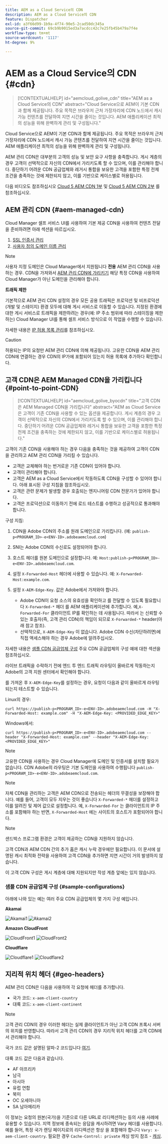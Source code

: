 ```yaml
---
title: AEM as a Cloud Service의 CDN
description: AEM as a Cloud Service의 CDN
feature: Dispatcher
exl-id: a3f66d99-1b9a-4f74-90e5-2cad50dc345a
source-git-commit: 69cb9b9015ed3a7acdcc42c7e25fb45b479a7f4e
workflow-type: tm+mt
source-wordcount: '1117'
ht-degree: 9%

---
```


# AEM as a Cloud Service의 CDN {#cdn}

>[!CONTEXTUALHELP]
>id="aemcloud_golive_cdn"
>title="AEM as a Cloud Service의 CDN"
>abstract="Cloud Service으로 AEM이 기본 CDN과 함께 제공됩니다. 주요 목적은 브라우저 근처 가장자리에 CDN 노드에서 캐시 가능 컨텐츠를 전달하여 지연 시간을 줄이는 것입니다. AEM 애플리케이션 최적의 성능을 위해 완벽하게 관리 및 구성됩니다."

Cloud Service으로 AEM이 기본 CDN과 함께 제공됩니다. 주요 목적은 브라우저 근처 가장자리에 CDN 노드에서 캐시 가능 콘텐츠를 전달하여 지연 시간을 줄이는 것입니다. AEM 애플리케이션 최적의 성능을 위해 완벽하게 관리 및 구성됩니다.

AEM 관리 CDN은 대부분의 고객의 성능 및 보안 요구 사항을 충족합니다. 게시 계층의 경우 고객이 선택적으로 자신의 CDN에서 가리키도록 할 수 있으며, 이를 관리해야 합니다. 중단하기 어려운 CDN 공급업체와 레거시 통합을 보유한 고객을 포함한 특정 전제 조건을 충족하는 것에 제한되지 않고, 이를 기반으로 케이스별로 허용됩니다.

다음 비디오도 참조하십시오 [Cloud 5 AEM CDN 1부](https://experienceleague.adobe.com/docs/experience-manager-learn/cloud-service/cloud-5/cloud5-aem-cdn-part1.html) 및 [Cloud 5 AEM CDN 2부](https://experienceleague.adobe.com/docs/experience-manager-learn/cloud-service/cloud-5/cloud5-aem-cdn-part2.html) 를 참조하십시오.

## AEM 관리 CDN  {#aem-managed-cdn}

Cloud Manager 셀프 서비스 UI를 사용하여 기본 제공 CDN을 사용하여 컨텐츠 전달을 준비하려면 아래 섹션을 따르십시오.

1. [SSL 인증서 관리](/help/implementing/cloud-manager/managing-ssl-certifications/introduction.md)
1. [사용자 정의 도메인 이름 관리](/help/implementing/cloud-manager/custom-domain-names/introduction.md)

>[!NOTE]
>
>사용자 지정 도메인은 Cloud Manager에서 지원됩니다 **전용** AEM 관리 CDN을 사용하는 경우. CDN을 가져와서 [AEM 관리 CDN에 가리키기](#point-to-point-CDN) 해당 특정 CDN을 사용하여 Cloud Manager가 아닌 도메인을 관리해야 합니다.

**트래픽 제한**

기본적으로 AEM 관리 CDN 설정의 경우 모든 공용 트래픽은 프로덕션 및 비프로덕션(개발 및 스테이지) 환경 모두에 대해 게시 서비스로 이동할 수 있습니다. 지정된 환경에 대한 게시 서비스로 트래픽을 제한하려는 경우(예: IP 주소 범위에 따라 스테이징을 제한하는) Cloud Manager UI를 통해 셀프 서비스 방식으로 이 작업을 수행할 수 있습니다.

자세한 내용은 [IP 허용 목록 관리](/help/implementing/cloud-manager/ip-allow-lists/introduction.md)를 참조하십시오.

>[!CAUTION]
>
>허용되는 IP의 요청만 AEM 관리 CDN에 의해 제공됩니다. 고유한 CDN을 AEM 관리 CDN에 연결하는 경우 CDN의 IP가에 포함되어 있는지 허용 목록에 추가하다 확인합니다.

## 고객 CDN은 AEM Managed CDN을 가리킵니다 {#point-to-point-CDN}

>[!CONTEXTUALHELP]
>id="aemcloud_golive_byocdn"
>title="고객 CDN은 AEM Managed CDN을 가리킵니다"
>abstract="AEM as Cloud Service은 고객이 기존 CDN을 사용할 수 있는 옵션을 제공합니다. 게시 계층의 경우 고객이 선택적으로 자신의 CDN에서 가리키도록 할 수 있으며, 이를 관리해야 합니다. 중단하기 어려운 CDN 공급업체와 레거시 통합을 보유한 고객을 포함한 특정 전제 조건을 충족하는 것에 제한되지 않고, 이를 기반으로 케이스별로 허용됩니다."

고객이 기존 CDN을 사용해야 하는 경우 다음을 충족하는 것을 제공하여 고객이 CDN을 관리하고 AEM 관리 CDN을 가리킬 수 있습니다.

* 고객은 교체해야 하는 번거로운 기존 CDN이 있어야 합니다.
* 고객이 관리해야 합니다.
* 고객은 AEM as a Cloud Service에서 작동하도록 CDN을 구성할 수 있어야 합니다. 아래 표시된 구성 지침을 참조하십시오.
* 고객은 관련 문제가 발생할 경우 호출되는 엔지니어링 CDN 전문가가 있어야 합니다.
* 고객은 프로덕션으로 이동하기 전에 로드 테스트를 수행하고 성공적으로 통과해야 합니다.

구성 지침:

1. CDN을 Adobe CDN의 주소를 원래 도메인으로 가리킵니다. (예: `publish-p<PROGRAM_ID>-e<ENV-ID>.adobeaemcloud.com`)
1. SNI는 Adobe CDN의 수신로도 설정되어야 합니다.
1. 호스트 헤더를 원본 도메인으로 설정합니다. 예: `Host:publish-p<PROGRAM_ID>-e<ENV-ID>.adobeaemcloud.com`.
1. 설정 `X-Forwarded-Host` 헤더에 사용할 수 있습니다. 예: `X-Forwarded-Host:example.com`.
1. 설정 `X-AEM-Edge-Key`. 값은 Adobe에서 가져와야 합니다.

   * Adobe CDN이 요청 소스의 유효성을 확인하고 를 전달할 수 있도록 필요합니다 `X-Forwarded-*` 헤더 를 AEM 애플리케이션에 추가합니다. 예,`X-Forwarded-For` 클라이언트 IP를 확인하는 데 사용됩니다. 따라서 는 신뢰할 수 있는 호출자(즉, 고객 관리 CDN)의 책임이 되므로 `X-Forwarded-*` header(아래 참고 참조).
   * 선택적으로, `X-AEM-Edge-Key` 이 없습니다. Adobe CDN 수신(차단하려면)에 직접 액세스해야 하는 경우 Adobe에 알려주십시오.

자세한 내용은 [샘플 CDN 공급업체 구성](#sample-configurations) 주요 CDN 공급업체의 구성 예에 대한 섹션을 참조하십시오.

라이브 트래픽을 수락하기 전에 엔드 투 엔드 트래픽 라우팅이 올바르게 작동하는지 Adobe의 고객 지원 센터에서 확인해야 합니다.

를 가져온 후 `X-AEM-Edge-Key`를 설정하는 경우, 요청이 다음과 같이 올바르게 라우팅되는지 테스트할 수 있습니다.

Linux의 경우:

```
curl https://publish-p<PROGRAM_ID>-e<ENV-ID>.adobeaemcloud.com -H "X-Forwarded-Host: example.com" -H "X-AEM-Edge-Key: <PROVIDED_EDGE_KEY>"
```

Windows에서:

```
curl https://publish-p<PROGRAM_ID>-e<ENV-ID>.adobeaemcloud.com --header "X-Forwarded-Host: example.com" --header "X-AEM-Edge-Key: <PROVIDED_EDGE_KEY>"
```

>[!NOTE]
>
>고유한 CDN을 사용하는 경우 Cloud Manager에 도메인 및 인증서를 설치할 필요가 없습니다. CDN Adobe의 라우팅은 기본 도메인을 사용하여 수행됩니다 `publish-p<PROGRAM_ID>-e<ENV-ID>.adobeaemcloud.com`.

>[!NOTE]
>
>자체 CDN을 관리하는 고객은 AEM CDN으로 전송되는 헤더의 무결성을 보장해야 합니다. 예를 들어, 고객이 모두 지우는 것이 좋습니다 `X-Forwarded-*` 헤더를 설정하고 이를 알려진 및 제어 값으로 설정합니다. 예, `X-Forwarded-For` 는 클라이언트의 IP 주소를 포함해야 하는 반면, `X-Forwarded-Host` 에는 사이트의 호스트가 포함되어야 합니다.

>[!NOTE]
>
>샌드박스 프로그램 환경은 고객이 제공하는 CDN을 지원하지 않습니다.

고객 CDN과 AEM CDN 간의 추가 홉은 캐시 누락 경우에만 필요합니다. 이 문서에 설명된 캐시 최적화 전략을 사용하여 고객 CDN을 추가하면 지연 시간이 거의 발생하지 않습니다.

이 고객 CDN 구성은 게시 계층에 대해 지원되지만 작성 계층 앞에는 있지 않습니다.

### 샘플 CDN 공급업체 구성 {#sample-configurations}

아래에 나와 있는 예는 여러 주요 CDN 공급업체의 몇 가지 구성 예입니다.

**Akamai**

![Akamai1](assets/akamai1.png "Akamai")
![Akamai2](assets/akamai2.png "Akamai")

**Amazon CloudFront**

![CloudFront1](assets/cloudfront1.png "Amazon CloudFront")
![CloudFront2](assets/cloudfront2.png "Amazon CloudFront")

**Cloudflare**

![Cloudflare1](assets/cloudflare1.png "Cloudflare")
![Cloudflare2](assets/cloudflare2.png "Cloudflare")

## 지리적 위치 헤더 {#geo-headers}

AEM 관리 CDN은 다음을 사용하여 각 요청에 헤더를 추가합니다.

* 국가 코드: `x-aem-client-country`
* 대륙 코드: `x-aem-client-continent`

>[!NOTE]
>
>고객 관리 CDN의 경우 이러한 헤더는 실제 클라이언트가 아닌 고객 CDN 프록시 서버의 위치를 반영합니다.  따라서 고객 관리 CDN의 경우 지리적 위치 헤더를 고객 CDN에서 관리해야 합니다.

국가 코드 값은 설명된 알파-2 코드입니다 [여기](https://en.wikipedia.org/wiki/ISO_3166-1).

대륙 코드 값은 다음과 같습니다.

* AF 아프리카
* 남극
* 아시아
* 유럽 연합
* 북미
* OC 오세아니아
* SA 남아메리카

이 정보는 요청의 원본(국가)을 기준으로 다른 URL로 리디렉션하는 등의 사용 사례에 유용할 수 있습니다. 지역 정보에 종속되는 응답을 캐시하려면 Vary 헤더를 사용합니다. 예를 들어, 특정 국가 랜딩 페이지로의 리디렉션은 항상 을 포함해야 합니다 `Vary: x-aem-client-country`. 필요한 경우 `Cache-Control: private` 캐싱 방지 참조 - [캐싱](/help/implementing/dispatcher/caching.md#html-text).
